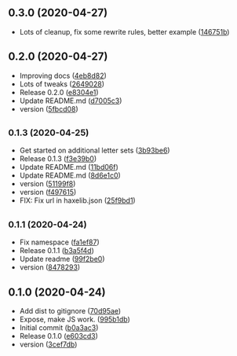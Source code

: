 ## 0.3.0 (2020-04-27)

* Lots of cleanup, fix some rewrite rules, better example ([146751b](https://github.com/dropecho/langgen/commit/146751b))



## 0.2.0 (2020-04-27)

* Improving docs ([4eb8d82](https://github.com/dropecho/langgen/commit/4eb8d82))
* Lots of tweaks ([2649028](https://github.com/dropecho/langgen/commit/2649028))
* Release 0.2.0 ([e8304e1](https://github.com/dropecho/langgen/commit/e8304e1))
* Update README.md ([d7005c3](https://github.com/dropecho/langgen/commit/d7005c3))
* version ([5fbcd08](https://github.com/dropecho/langgen/commit/5fbcd08))



## <small>0.1.3 (2020-04-25)</small>

* Get started on additional letter sets ([3b93be6](https://github.com/dropecho/langgen/commit/3b93be6))
* Release 0.1.3 ([f3e39b0](https://github.com/dropecho/langgen/commit/f3e39b0))
* Update README.md ([11bd06f](https://github.com/dropecho/langgen/commit/11bd06f))
* Update README.md ([8d6e1c0](https://github.com/dropecho/langgen/commit/8d6e1c0))
* version ([51199f8](https://github.com/dropecho/langgen/commit/51199f8))
* version ([f497615](https://github.com/dropecho/langgen/commit/f497615))
* FIX: Fix url in haxelib.json ([25f9bd1](https://github.com/dropecho/langgen/commit/25f9bd1))



## <small>0.1.1 (2020-04-24)</small>

* Fix namespace ([fa1ef87](https://github.com/dropecho/langgen/commit/fa1ef87))
* Release 0.1.1 ([b3a5f4d](https://github.com/dropecho/langgen/commit/b3a5f4d))
* Update readme ([99f2be0](https://github.com/dropecho/langgen/commit/99f2be0))
* version ([8478293](https://github.com/dropecho/langgen/commit/8478293))



## 0.1.0 (2020-04-24)

* Add dist to gitignore ([70d95ae](https://github.com/dropecho/langgen/commit/70d95ae))
* Expose, make JS work. ([995b1db](https://github.com/dropecho/langgen/commit/995b1db))
* Initial commit ([b0a3ac3](https://github.com/dropecho/langgen/commit/b0a3ac3))
* Release 0.1.0 ([e603cd3](https://github.com/dropecho/langgen/commit/e603cd3))
* version ([3cef7db](https://github.com/dropecho/langgen/commit/3cef7db))



